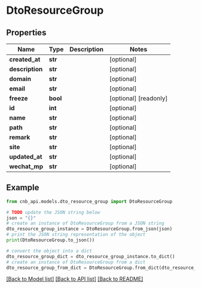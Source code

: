 # DtoResourceGroup


## Properties

Name | Type | Description | Notes
------------ | ------------- | ------------- | -------------
**created_at** | **str** |  | [optional] 
**description** | **str** |  | [optional] 
**domain** | **str** |  | [optional] 
**email** | **str** |  | [optional] 
**freeze** | **bool** |  | [optional] [readonly] 
**id** | **int** |  | [optional] 
**name** | **str** |  | [optional] 
**path** | **str** |  | [optional] 
**remark** | **str** |  | [optional] 
**site** | **str** |  | [optional] 
**updated_at** | **str** |  | [optional] 
**wechat_mp** | **str** |  | [optional] 

## Example

```python
from cnb_api.models.dto_resource_group import DtoResourceGroup

# TODO update the JSON string below
json = "{}"
# create an instance of DtoResourceGroup from a JSON string
dto_resource_group_instance = DtoResourceGroup.from_json(json)
# print the JSON string representation of the object
print(DtoResourceGroup.to_json())

# convert the object into a dict
dto_resource_group_dict = dto_resource_group_instance.to_dict()
# create an instance of DtoResourceGroup from a dict
dto_resource_group_from_dict = DtoResourceGroup.from_dict(dto_resource_group_dict)
```
[[Back to Model list]](../README.md#documentation-for-models) [[Back to API list]](../README.md#documentation-for-api-endpoints) [[Back to README]](../README.md)


